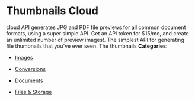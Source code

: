 # Thumbnails Cloud


cloud API generates JPG and PDF file previews for all common document formats, using a super simple API. Get an API token for $15/mo, and create an unlimited number of preview images!.  The simplest API for generating file thumbnails that you've ever seen. The thumbnails
**Categories**:

- [Images](https://github/awesome-apis/awesome-apis#images)

- [Conversions](https://github/awesome-apis/awesome-apis#conversions)

- [Documents](https://github/awesome-apis/awesome-apis#documents)

- [Files & Storage](https://github/awesome-apis/awesome-apis#files-and-storage)



